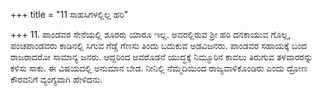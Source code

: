 +++
title = "11 ಸಾಹಸಿಗಳಲ್ಲಿಲ್ಲ ಹರಿ"

+++
11. ಪಾಂಡವರ ಸೇನೆಯಲ್ಲಿ ಶೂರರು ಯಾರೂ ಇಲ್ಲ. ಅವರಲ್ಲಿರುವ ಶ್ರೀ ಹರಿ ದನಕಾಯುವ ಗೊಲ್ಲ, ಪಂಚಪಾಂಡವರು ಕಾಡಿನಲ್ಲಿ ಸಿಗುವ ಗೆಡ್ಡೆ ಗೆಣಸು ತಿಂದು ಬದುಕುವ ಅಡವಿಜನರು. ಪಾಂಡವರ ಸಹಾಯಕ್ಕೆ ಬಂದ ರಾಜರಾದರೋ ಸಾಮಾನ್ಯ ಜನರು. ಆದ್ದರಿಂದ ಅವರೊಡನೆ ಯುದ್ಧಕ್ಕೆ ನಿಮ್ಮೂರಿನ ಕಾವಲು ತಿರುಗುವ ತಳವಾರರನ್ನು ಕಳಿಸು ಸಾಕು. ಈ ವಿಷಯದಲ್ಲಿ ಅನುಮಾನ ಬೇಡ. ನೀನಿಲ್ಲಿ ನೆಮ್ಮದಿಯಿಂದ ರಾಜ್ಯವಾಳಿಕೊಂಡಿರು ಎಂದು ದ್ರೋಣ ಕೌರವನಿಗೆ ವ್ಯಂಗ್ಯವಾಗಿ ಹೇಳಿದನು.